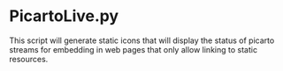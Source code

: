 # PicartoLive.py
This script will generate static icons that will display the status of picarto streams for embedding in web pages that only allow linking to static resources.
